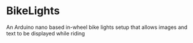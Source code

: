 # BikeLights
An Arduino nano based in-wheel bike lights setup that allows images and text to be displayed while riding
